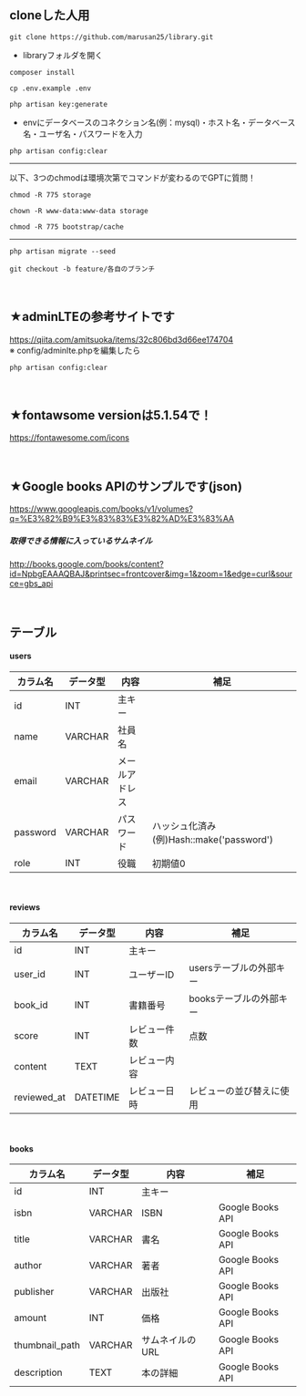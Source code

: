 ## cloneした人用
```
git clone https://github.com/marusan25/library.git
```
- libraryフォルダを開く
```
composer install
```
```
cp .env.example .env
```
```
php artisan key:generate
```
- envにデータベースのコネクション名(例：mysql)・ホスト名・データベース名・ユーザ名・パスワードを入力
```
php artisan config:clear
```

---
以下、3つのchmodは環境次第でコマンドが変わるのでGPTに質問！
```
chmod -R 775 storage
```
```
chown -R www-data:www-data storage
```
```
chmod -R 775 bootstrap/cache
```
---

```
php artisan migrate --seed
```
```
git checkout -b feature/各自のブランチ
```

<br>


## ★adminLTEの参考サイトです
https://qiita.com/amitsuoka/items/32c806bd3d66ee174704  
※ config/adminlte.phpを編集したら
```
php artisan config:clear
```

<br>

## ★fontawsome versionは5.1.54で！
https://fontawesome.com/icons

<br>

## ★Google books APIのサンプルです(json)
https://www.googleapis.com/books/v1/volumes?q=%E3%82%B9%E3%83%83%E3%82%AD%E3%83%AA

##### 取得できる情報に入っているサムネイル
http://books.google.com/books/content?id=NpbgEAAAQBAJ&printsec=frontcover&img=1&zoom=1&edge=curl&source=gbs_api


<br>

## テーブル
#### users
|カラム名|データ型|内容|補足|
|--------|------|------|------|
|id|INT|主キー||
|name|VARCHAR|社員名||
|email|VARCHAR|メールアドレス||
|password|VARCHAR|パスワード|ハッシュ化済み(例)Hash::make('password')|
|role|INT|役職|初期値0|

<br>

#### reviews
|カラム名|データ型|内容|補足|
|-----------|-----------|-----------|-----------|
|id|INT|主キー||
|user_id|INT|ユーザーID|usersテーブルの外部キー|
|book_id|INT|書籍番号|booksテーブルの外部キー|
|score|INT|レビュー件数|点数|
|content|TEXT|レビュー内容||
|reviewed_at|DATETIME|レビュー日時|レビューの並び替えに使用|

<br>

#### books
|カラム名|データ型|内容|補足|
|-----------|-----------|-----------|-----------|
|id|INT|主キー||
|isbn|VARCHAR|ISBN|Google Books API|
|title|VARCHAR|書名|Google Books API|
|author|VARCHAR|著者|Google Books API|
|publisher|VARCHAR|出版社|Google Books API|
|amount|INT|価格|Google Books API|
|thumbnail_path|VARCHAR|サムネイルのURL|Google Books API|
|description|TEXT|本の詳細|Google Books API|


